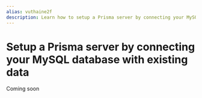 ```yaml
---
alias: vuthaine2f
description: Learn how to setup a Prisma server by connecting your MySQL database with existing data.
---
```


# Setup a Prisma server by connecting your MySQL database with existing data

Coming soon